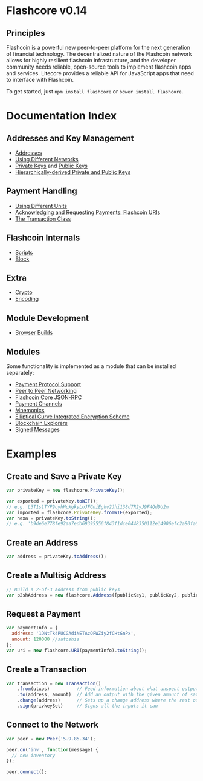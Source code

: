 # Flashcore v0.14

## Principles

Flashcoin is a powerful new peer-to-peer platform for the next generation of financial technology. The decentralized nature of the Flashcoin network allows for highly resilient flashcoin infrastructure, and the developer community needs reliable, open-source tools to implement flashcoin apps and services. Litecore provides a reliable API for JavaScript apps that need to interface with Flashcoin.

To get started, just `npm install flashcore` or `bower install flashcore`.

# Documentation Index

## Addresses and Key Management

* [Addresses](address.md)
* [Using Different Networks](networks.md)
* [Private Keys](privatekey.md) and [Public Keys](publickey.md)
* [Hierarchically-derived Private and Public Keys](hierarchical.md)

## Payment Handling
* [Using Different Units](unit.md)
* [Acknowledging and Requesting Payments: Flashcoin URIs](uri.md)
* [The Transaction Class](transaction.md)

## Flashcoin Internals
* [Scripts](script.md)
* [Block](block.md)

## Extra
* [Crypto](crypto.md)
* [Encoding](encoding.md)

## Module Development
* [Browser Builds](browser.md)

## Modules

Some functionality is implemented as a module that can be installed separately:

* [Payment Protocol Support](https://github.com/flash-coin/flashcore-payment-protocol)
* [Peer to Peer Networking](https://github.com/flashcoin-project/flashcore-p2p)
* [Flashcoin Core JSON-RPC](https://github.com/flash-coin/flashcoind-rpc)
* [Payment Channels](https://github.com/flash-coin/flashcore-channel)
* [Mnemonics](https://github.com/flash-coin/flashcore-mnemonic)
* [Elliptical Curve Integrated Encryption Scheme](https://github.com/flash-coin/flashcore-ecies)
* [Blockchain Explorers](https://github.com/flash-coin/flashcore-explorers)
* [Signed Messages](https://github.com/flash-coin/flashcore-message)

# Examples

## Create and Save a Private Key

```javascript
var privateKey = new flashcore.PrivateKey();

var exported = privateKey.toWIF();
// e.g. L3T1s1TYP9oyhHpXgkyLoJFGniEgkv2Jhi138d7R2yJ9F4QdDU2m
var imported = flashcore.PrivateKey.fromWIF(exported);
var hexa = privateKey.toString();
// e.g. 'b9de6e778fe92aa7edb69395556f843f1dce0448350112e14906efc2a80fa61a'
```

## Create an Address

```javascript
var address = privateKey.toAddress();
```

## Create a Multisig Address

```javascript
// Build a 2-of-3 address from public keys
var p2shAddress = new flashcore.Address([publicKey1, publicKey2, publicKey3], 2);
```

## Request a Payment

```javascript
var paymentInfo = {
  address: '1DNtTk4PUCGAdiNETAzQFWZiy2fCHtGnPx',
  amount: 120000 //satoshis
};
var uri = new flashcore.URI(paymentInfo).toString();
```

## Create a Transaction

```javascript
var transaction = new Transaction()
    .from(utxos)          // Feed information about what unspent outputs one can use
    .to(address, amount)  // Add an output with the given amount of satoshis
    .change(address)      // Sets up a change address where the rest of the funds will go
    .sign(privkeySet)     // Signs all the inputs it can
```

## Connect to the Network

```javascript
var peer = new Peer('5.9.85.34');

peer.on('inv', function(message) {
  // new inventory
});

peer.connect();
```
